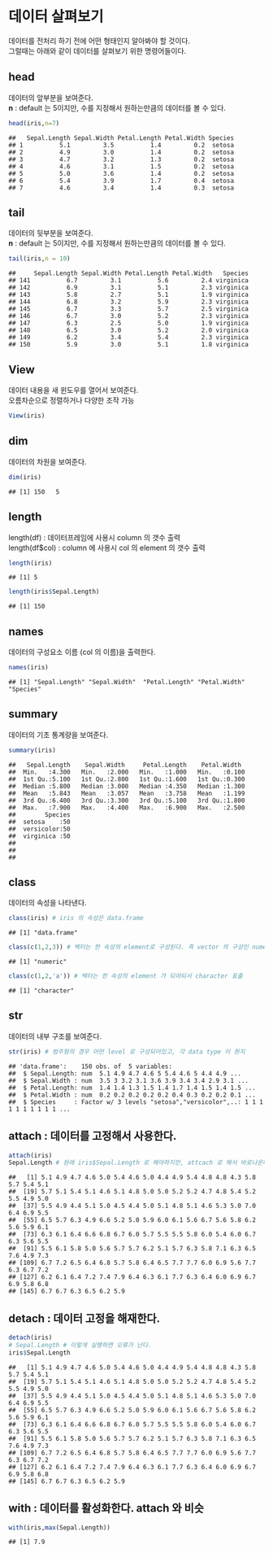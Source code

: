 데이터 살펴보기
================

데이터를 전처리 하기 전에 어떤 형태인지 알아봐야 할 것이다.<br> 그럴때는 아래와 같이 데이터를 살펴보기 위한 명령어들이다.

## head

데이터의 앞부분을 보여준다.<br> **n** : default 는 5이지만, 수를 지정해서 원하는만큼의 데이터를 볼 수 있다.

``` r
head(iris,n=7)
```

    ##   Sepal.Length Sepal.Width Petal.Length Petal.Width Species
    ## 1          5.1         3.5          1.4         0.2  setosa
    ## 2          4.9         3.0          1.4         0.2  setosa
    ## 3          4.7         3.2          1.3         0.2  setosa
    ## 4          4.6         3.1          1.5         0.2  setosa
    ## 5          5.0         3.6          1.4         0.2  setosa
    ## 6          5.4         3.9          1.7         0.4  setosa
    ## 7          4.6         3.4          1.4         0.3  setosa

## tail

데이터의 뒷부분을 보여준다.<br> **n** : default 는 5이지만, 수를 지정해서 원하는만큼의 데이터를 볼 수 있다.

``` r
tail(iris,n = 10)
```

    ##     Sepal.Length Sepal.Width Petal.Length Petal.Width   Species
    ## 141          6.7         3.1          5.6         2.4 virginica
    ## 142          6.9         3.1          5.1         2.3 virginica
    ## 143          5.8         2.7          5.1         1.9 virginica
    ## 144          6.8         3.2          5.9         2.3 virginica
    ## 145          6.7         3.3          5.7         2.5 virginica
    ## 146          6.7         3.0          5.2         2.3 virginica
    ## 147          6.3         2.5          5.0         1.9 virginica
    ## 148          6.5         3.0          5.2         2.0 virginica
    ## 149          6.2         3.4          5.4         2.3 virginica
    ## 150          5.9         3.0          5.1         1.8 virginica

## View

데이터 내용을 새 윈도우를 열어서 보여준다.<br> 오름차순으로 정렬하거나 다양한 조작 가능<br>

``` r
View(iris)
```

## dim

데이터의 차원을 보여준다.

``` r
dim(iris)
```

    ## [1] 150   5

## length

length(df) : 데이터프레임에 사용시 column 의 갯수 출력 <br> length(df$col) : column 에
사용시 col 의 element 의 갯수 출력<br>

``` r
length(iris) 
```

    ## [1] 5

``` r
length(iris$Sepal.Length) 
```

    ## [1] 150

## names

데이터의 구성요소 이름 (col 의 이름)을 출력한다.

``` r
names(iris)
```

    ## [1] "Sepal.Length" "Sepal.Width"  "Petal.Length" "Petal.Width"  "Species"

## summary

데이터의 기초 통계량을 보여준다.

``` r
summary(iris)
```

    ##   Sepal.Length    Sepal.Width     Petal.Length    Petal.Width   
    ##  Min.   :4.300   Min.   :2.000   Min.   :1.000   Min.   :0.100  
    ##  1st Qu.:5.100   1st Qu.:2.800   1st Qu.:1.600   1st Qu.:0.300  
    ##  Median :5.800   Median :3.000   Median :4.350   Median :1.300  
    ##  Mean   :5.843   Mean   :3.057   Mean   :3.758   Mean   :1.199  
    ##  3rd Qu.:6.400   3rd Qu.:3.300   3rd Qu.:5.100   3rd Qu.:1.800  
    ##  Max.   :7.900   Max.   :4.400   Max.   :6.900   Max.   :2.500  
    ##        Species  
    ##  setosa    :50  
    ##  versicolor:50  
    ##  virginica :50  
    ##                 
    ##                 
    ## 

## class

데이터의 속성을 나타낸다.

``` r
class(iris) # iris 의 속성은 data.frame
```

    ## [1] "data.frame"

``` r
class(c(1,2,3)) # 벡터는 한 속성의 element로 구성된다. 즉 vector 의 구성인 numeric 표출
```

    ## [1] "numeric"

``` r
class(c(1,2,'a')) # 벡터는 한 속성의 element 가 되야되서 character 표출
```

    ## [1] "character"

## str

데이터의 내부 구조를 보여준다.

``` r
str(iris) # 범주형의 경우 어떤 level 로 구성되어있고, 각 data type 이 뭔지
```

    ## 'data.frame':    150 obs. of  5 variables:
    ##  $ Sepal.Length: num  5.1 4.9 4.7 4.6 5 5.4 4.6 5 4.4 4.9 ...
    ##  $ Sepal.Width : num  3.5 3 3.2 3.1 3.6 3.9 3.4 3.4 2.9 3.1 ...
    ##  $ Petal.Length: num  1.4 1.4 1.3 1.5 1.4 1.7 1.4 1.5 1.4 1.5 ...
    ##  $ Petal.Width : num  0.2 0.2 0.2 0.2 0.2 0.4 0.3 0.2 0.2 0.1 ...
    ##  $ Species     : Factor w/ 3 levels "setosa","versicolor",..: 1 1 1 1 1 1 1 1 1 1 ...

## attach : 데이터를 고정해서 사용한다.

``` r
attach(iris)
Sepal.Length # 원래 iris$Sepal.Length 로 해야하지만, attcach 로 해서 바로나온다.
```

    ##   [1] 5.1 4.9 4.7 4.6 5.0 5.4 4.6 5.0 4.4 4.9 5.4 4.8 4.8 4.3 5.8 5.7 5.4 5.1
    ##  [19] 5.7 5.1 5.4 5.1 4.6 5.1 4.8 5.0 5.0 5.2 5.2 4.7 4.8 5.4 5.2 5.5 4.9 5.0
    ##  [37] 5.5 4.9 4.4 5.1 5.0 4.5 4.4 5.0 5.1 4.8 5.1 4.6 5.3 5.0 7.0 6.4 6.9 5.5
    ##  [55] 6.5 5.7 6.3 4.9 6.6 5.2 5.0 5.9 6.0 6.1 5.6 6.7 5.6 5.8 6.2 5.6 5.9 6.1
    ##  [73] 6.3 6.1 6.4 6.6 6.8 6.7 6.0 5.7 5.5 5.5 5.8 6.0 5.4 6.0 6.7 6.3 5.6 5.5
    ##  [91] 5.5 6.1 5.8 5.0 5.6 5.7 5.7 6.2 5.1 5.7 6.3 5.8 7.1 6.3 6.5 7.6 4.9 7.3
    ## [109] 6.7 7.2 6.5 6.4 6.8 5.7 5.8 6.4 6.5 7.7 7.7 6.0 6.9 5.6 7.7 6.3 6.7 7.2
    ## [127] 6.2 6.1 6.4 7.2 7.4 7.9 6.4 6.3 6.1 7.7 6.3 6.4 6.0 6.9 6.7 6.9 5.8 6.8
    ## [145] 6.7 6.7 6.3 6.5 6.2 5.9

## detach : 데이터 고정을 해재한다.

``` r
detach(iris)
# Sepal.Length # 이렇게 실행하면 오류가 난다.
iris$Sepal.Length 
```

    ##   [1] 5.1 4.9 4.7 4.6 5.0 5.4 4.6 5.0 4.4 4.9 5.4 4.8 4.8 4.3 5.8 5.7 5.4 5.1
    ##  [19] 5.7 5.1 5.4 5.1 4.6 5.1 4.8 5.0 5.0 5.2 5.2 4.7 4.8 5.4 5.2 5.5 4.9 5.0
    ##  [37] 5.5 4.9 4.4 5.1 5.0 4.5 4.4 5.0 5.1 4.8 5.1 4.6 5.3 5.0 7.0 6.4 6.9 5.5
    ##  [55] 6.5 5.7 6.3 4.9 6.6 5.2 5.0 5.9 6.0 6.1 5.6 6.7 5.6 5.8 6.2 5.6 5.9 6.1
    ##  [73] 6.3 6.1 6.4 6.6 6.8 6.7 6.0 5.7 5.5 5.5 5.8 6.0 5.4 6.0 6.7 6.3 5.6 5.5
    ##  [91] 5.5 6.1 5.8 5.0 5.6 5.7 5.7 6.2 5.1 5.7 6.3 5.8 7.1 6.3 6.5 7.6 4.9 7.3
    ## [109] 6.7 7.2 6.5 6.4 6.8 5.7 5.8 6.4 6.5 7.7 7.7 6.0 6.9 5.6 7.7 6.3 6.7 7.2
    ## [127] 6.2 6.1 6.4 7.2 7.4 7.9 6.4 6.3 6.1 7.7 6.3 6.4 6.0 6.9 6.7 6.9 5.8 6.8
    ## [145] 6.7 6.7 6.3 6.5 6.2 5.9

## with : 데이터를 활성화한다. attach 와 비슷

``` r
with(iris,max(Sepal.Length))
```

    ## [1] 7.9
